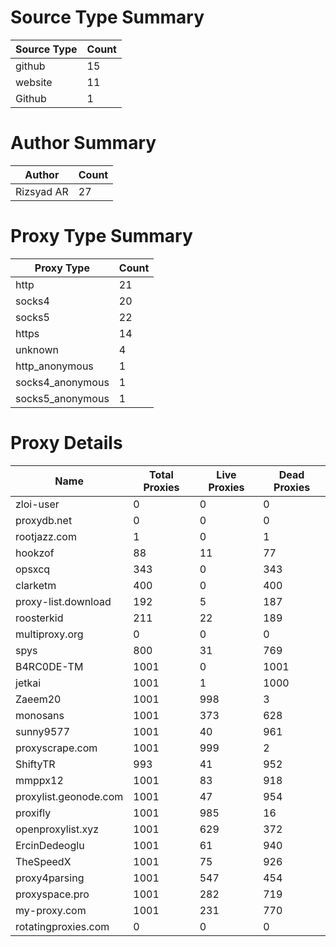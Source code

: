 # Source Type Summary

| Source Type | Count |
|-------------|-------|
| github | 15 |
| website | 11 |
| Github | 1 |


# Author Summary

| Author | Count |
|--------|-------|
| Rizsyad AR | 27 |


# Proxy Type Summary

| Proxy Type | Count |
|------------|-------|
| http | 21 |
| socks4 | 20 |
| socks5 | 22 |
| https | 14 |
| unknown | 4 |
| http_anonymous | 1 |
| socks4_anonymous | 1 |
| socks5_anonymous | 1 |


# Proxy Details

| Name | Total Proxies | Live Proxies | Dead Proxies |
|------|---------------|--------------|---------------|
| zloi-user | 0 | 0 | 0 |
| proxydb.net | 0 | 0 | 0 |
| rootjazz.com | 1 | 0 | 1 |
| hookzof | 88 | 11 | 77 |
| opsxcq | 343 | 0 | 343 |
| clarketm | 400 | 0 | 400 |
| proxy-list.download | 192 | 5 | 187 |
| roosterkid | 211 | 22 | 189 |
| multiproxy.org | 0 | 0 | 0 |
| spys | 800 | 31 | 769 |
| B4RC0DE-TM | 1001 | 0 | 1001 |
| jetkai | 1001 | 1 | 1000 |
| Zaeem20 | 1001 | 998 | 3 |
| monosans | 1001 | 373 | 628 |
| sunny9577 | 1001 | 40 | 961 |
| proxyscrape.com | 1001 | 999 | 2 |
| ShiftyTR | 993 | 41 | 952 |
| mmppx12 | 1001 | 83 | 918 |
| proxylist.geonode.com | 1001 | 47 | 954 |
| proxifly | 1001 | 985 | 16 |
| openproxylist.xyz | 1001 | 629 | 372 |
| ErcinDedeoglu | 1001 | 61 | 940 |
| TheSpeedX | 1001 | 75 | 926 |
| proxy4parsing | 1001 | 547 | 454 |
| proxyspace.pro | 1001 | 282 | 719 |
| my-proxy.com | 1001 | 231 | 770 |
| rotatingproxies.com | 0 | 0 | 0 |
